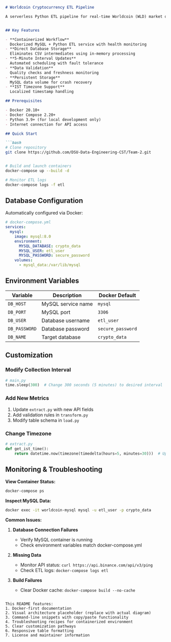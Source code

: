 ```markdown
# Worldcoin Cryptocurrency ETL Pipeline

A serverless Python ETL pipeline for real-time Worldcoin (WLD) market data processing, designed to run in Docker containers. Collects, transforms, and stores cryptocurrency metrics directly into MySQL without intermediate file storage.


## Key Features

- **Containerized Workflow**  
  Dockerized MySQL + Python ETL service with health monitoring
- **Direct Database Storage**  
  Eliminates CSV intermediates using in-memory processing
- **5-Minute Interval Updates**  
  Automated scheduling with fault tolerance
- **Data Validation**  
  Quality checks and freshness monitoring
- **Persistent Storage**  
  MySQL data volume for crash recovery
- **IST Timezone Support**  
  Localized timestamp handling

## Prerequisites

- Docker 20.10+
- Docker Compose 2.20+
- Python 3.9+ (for local development only)
- Internet connection for API access

## Quick Start

```bash
# Clone repository
git clone https://github.com/DSU-Data-Engineering-CST/Team-2.git


# Build and launch containers
docker-compose up --build -d

# Monitor ETL logs
docker-compose logs -f etl
```

## Database Configuration

Automatically configured via Docker:

```yaml
# docker-compose.yml
services:
  mysql:
    image: mysql:8.0
    environment:
      MYSQL_DATABASE: crypto_data
      MYSQL_USER: etl_user
      MYSQL_PASSWORD: secure_password
    volumes:
      - mysql_data:/var/lib/mysql
```

## Environment Variables

| Variable       | Description           | Docker Default     |
|----------------|-----------------------|--------------------|
| `DB_HOST`      | MySQL service name    | `mysql`            |
| `DB_PORT`      | MySQL port            | `3306`             |
| `DB_USER`      | Database username     | `etl_user`         |
| `DB_PASSWORD`  | Database password     | `secure_password`  |
| `DB_NAME`      | Target database       | `crypto_data`      |

## Customization

### Modify Collection Interval
```python
# main.py
time.sleep(300)  # Change 300 seconds (5 minutes) to desired interval
```

### Add New Metrics
1. Update `extract.py` with new API fields
2. Add validation rules in `transform.py`
3. Modify table schema in `load.py`

### Change Timezone
```python
# extract.py
def get_ist_time():
    return datetime.now(timezone(timedelta(hours=5, minutes=30)))  # Update offset
```

## Monitoring & Troubleshooting

**View Container Status:**
```bash
docker-compose ps
```

**Inspect MySQL Data:**
```bash
docker exec -it worldcoin-mysql mysql -u etl_user -p crypto_data
```

**Common Issues:**

1. **Database Connection Failures**  
   - Verify MySQL container is running  
   - Check environment variables match docker-compose.yml  

2. **Missing Data**  
   - Monitor API status: `curl https://api.binance.com/api/v3/ping`  
   - Check ETL logs: `docker-compose logs etl`

3. **Build Failures**  
   - Clear Docker cache: `docker-compose build --no-cache`


``` 

This README features:
1. Docker-first documentation
2. Visual architecture placeholder (replace with actual diagram)
3. Command-line snippets with copy/paste functionality
4. Troubleshooting recipes for containerized environment
5. Clear customization pathways
6. Responsive table formatting
7. License and maintainer information